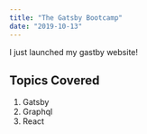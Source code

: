 ```yaml
---
title: "The Gatsby Bootcamp"
date: "2019-10-13"
---
```


I just launched my gastby website!

## Topics Covered

1. Gatsby
2. Graphql
3. React
